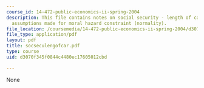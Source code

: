 ```yaml
---
course_id: 14-472-public-economics-ii-spring-2004
description: This file contains notes on social security - length of career regarding
  assumptions made for moral hazard constraint (normality).
file_location: /coursemedia/14-472-public-economics-ii-spring-2004/d3070f345f0844c4480ec17605012cbd_socseculengofcar.pdf
file_type: application/pdf
layout: pdf
title: socseculengofcar.pdf
type: course
uid: d3070f345f0844c4480ec17605012cbd

---
```

None